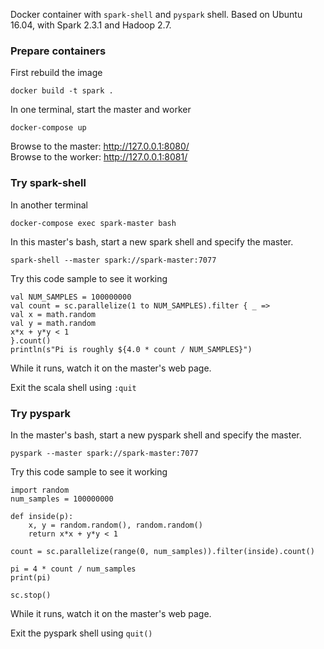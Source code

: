 Docker container with `spark-shell` and `pyspark` shell. Based on Ubuntu 16.04, with Spark 2.3.1 and Hadoop 2.7.


### Prepare containers

First rebuild the image

    docker build -t spark .

In one terminal, start the master and worker

    docker-compose up

Browse to the master: http://127.0.0.1:8080/   
Browse to the worker: http://127.0.0.1:8081/


### Try spark-shell

In another terminal

    docker-compose exec spark-master bash


In this master's bash, start a new spark shell and specify the master.

    spark-shell --master spark://spark-master:7077


Try this code sample to see it working

    val NUM_SAMPLES = 100000000
    val count = sc.parallelize(1 to NUM_SAMPLES).filter { _ =>
    val x = math.random
    val y = math.random
    x*x + y*y < 1
    }.count()
    println(s"Pi is roughly ${4.0 * count / NUM_SAMPLES}")

While it runs, watch it on the master's web page.

Exit the scala shell using `:quit`

### Try pyspark

In the master's bash, start a new pyspark shell and specify the master. 

    pyspark --master spark://spark-master:7077

Try this code sample to see it working

    import random
    num_samples = 100000000

    def inside(p):     
        x, y = random.random(), random.random()
        return x*x + y*y < 1

    count = sc.parallelize(range(0, num_samples)).filter(inside).count()

    pi = 4 * count / num_samples
    print(pi)

    sc.stop()

While it runs, watch it on the master's web page.

Exit the pyspark shell using `quit()`
